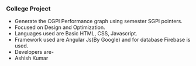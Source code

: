 ### College Project
-   Generate the CGPI Performance graph using semester SGPI pointers.
-   Focused on Design and Optimization.
-   Languages used are Basic HTML, CSS, Javascript.
-   Framework used are Angular Js(By Google) and for database Firebase is used.
-   Developers are-
-   Ashish Kumar
